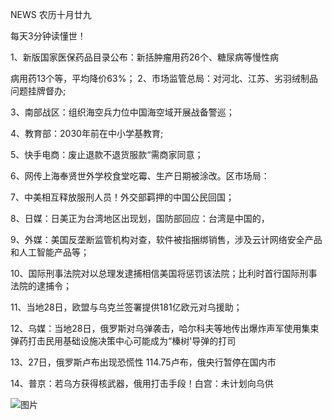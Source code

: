 NEWS 农历十月廿九

每天3分钟读懂世！

1、新版国家医保药品目录公布：新括肿瘤用药26个、糖尿病等慢性病

病用药13个等，平均降价63%； 2、市场监管总局：对河北、江苏、劣羽绒制品问题挂牌督办;

3、南部战区：组织海空兵力位中国海空域开展战备警巡；

4、教育部：2030年前在中小学基教育;

5、快手电商：废止退款不退货服款“需商家同意；

6、网传上海奉贤世外学校食堂吃霉、生产日期被涂改。区市场局：

7、中美相互释放服刑人员！外交部羁押的中国公民回国；

8、日媒：日美正为台湾地区出现划，国防部回应：台湾是中国的，

9、外媒：美国反垄断监管机构对查，软件被指捆绑销售，涉及云计网络安全产品和人工智能产品等；

10、国际刑事法院对以总理发逮捕相信美国将惩罚该法院；比利时首行国际刑事法院的逮捕令；

11、当地28日，欧盟与乌克兰签署提供181亿欧元对乌援助；

12、乌媒：当地28日，俄罗斯对乌弹袭击，哈尔科夫等地传出爆炸声军使用集束弹药打击民用基础设施决策中心可能成为“榛树'导弹的打司

13、27日，俄罗斯卢布出现恐慌性 114.75卢布，俄央行暂停在国内市

14、普京：若乌方获得核武器，俄用打击手段！白宫：未计划向乌供

![图片](https://api.03c3.cn/api/zb)

